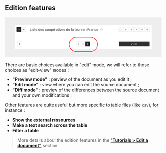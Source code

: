 
## Edition features

<div>
  <img
    alt="TUTORIAL-INTRO-EDITION"
    src="https://raw.githubusercontent.com/multi-coop/datami-website-content/main/images/tutorial/commented/tutorial-edition.png"
    />
</div>

There are basic choices available in "edit" mode, we will refer to those choices as "edit-view" modes :

- **"Preview mode"** : preview of the document as you edit it ;
- **"Edit mode"** : view where you can edit the source document ;
- **"Diff mode"** : preview of the differences between the source document and your own modifications ;

Other features are quite useful but more specific to table files (like `csv`), for instance :

- **Show the external ressources**
- **Make a text search across the table**
- **Filter a table**

> More details about the edition features in the **["Tutorials > Edit a document"](/tutorial-edition)** section
